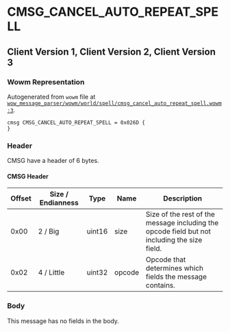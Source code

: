 # CMSG_CANCEL_AUTO_REPEAT_SPELL

## Client Version 1, Client Version 2, Client Version 3

### Wowm Representation

Autogenerated from `wowm` file at [`wow_message_parser/wowm/world/spell/cmsg_cancel_auto_repeat_spell.wowm:3`](https://github.com/gtker/wow_messages/tree/main/wow_message_parser/wowm/world/spell/cmsg_cancel_auto_repeat_spell.wowm#L3).
```rust,ignore
cmsg CMSG_CANCEL_AUTO_REPEAT_SPELL = 0x026D {
}
```
### Header

CMSG have a header of 6 bytes.

#### CMSG Header

| Offset | Size / Endianness | Type   | Name   | Description |
| ------ | ----------------- | ------ | ------ | ----------- |
| 0x00   | 2 / Big           | uint16 | size   | Size of the rest of the message including the opcode field but not including the size field.|
| 0x02   | 4 / Little        | uint32 | opcode | Opcode that determines which fields the message contains.|

### Body

This message has no fields in the body.

